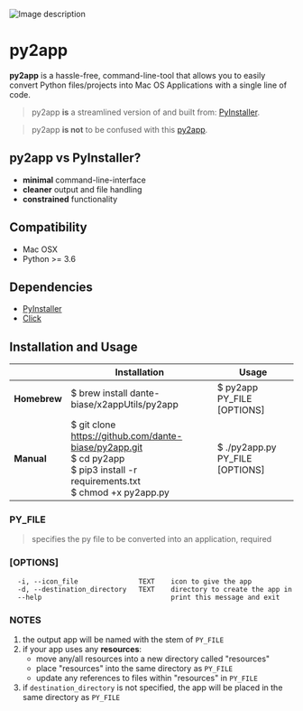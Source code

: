 ![Image description](https://i.ibb.co/3BZjX6m/banner.png)


# py2app

**py2app** is a hassle-free, command-line-tool that allows you to easily convert Python files/projects into Mac OS Applications with a single line of code.

>py2app **is** a streamlined version of and built from: [PyInstaller](https://pyinstaller.readthedocs.io/en/stable/).

>py2app **is not** to be confused with this [py2app](https://bitbucket.org/ronaldoussoren/py2app/src/default/). 

## py2app vs PyInstaller?
- **minimal** command-line-interface
- **cleaner** output and file handling
- **constrained** functionality 

## Compatibility
- Mac OSX
- Python >= 3.6

## Dependencies
- [PyInstaller](https://github.com/pyinstaller/pyinstaller)
- [Click](https://github.com/pallets/click)

## Installation and Usage

|          	| Installation                                                                                                                          	| Usage                           	|
|----------	|---------------------------------------------------------------------------------------------------------------------------------------	|---------------------------------	|
| **Homebrew** 	| $ brew install dante-biase/x2appUtils/py2app                                                                                          	| $ py2app PY_FILE [OPTIONS]      	|
| **Manual**   	| $ git clone https://github.com/dante-biase/py2app.git<br>$ cd py2app<br>$ pip3 install -r requirements.txt<br>$ chmod +x py2app.py 	| $ ./py2app.py PY_FILE [OPTIONS] 	|


### PY_FILE
> specifies the py file to be converted into an application, required

### [OPTIONS]
```
  -i, --icon_file               TEXT    icon to give the app
  -d, --destination_directory   TEXT    directory to create the app in
  --help                                print this message and exit
```
### NOTES
1. the output app will be named with the stem of `PY_FILE`
2. if your app uses any **resources**:
    * move any/all resources into a new directory called "resources"
    * place "resources" into the same directory as `PY_FILE`
    * update any references to files within "resources" in `PY_FILE`
3. if `destination_directory` is not specified, the app will be placed in the same directory as `PY_FILE`
